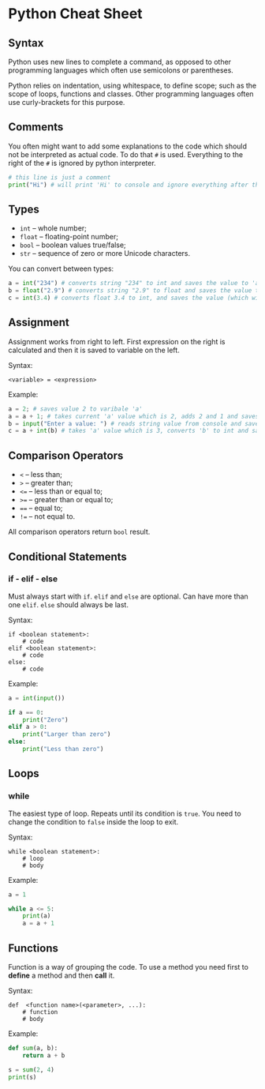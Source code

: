 # Python Cheat Sheet

## Syntax

Python uses new lines to complete a command, as opposed to other programming languages which often use semicolons or parentheses.

Python relies on indentation, using whitespace, to define scope; such as the scope of loops, functions and classes. Other programming languages often use curly-brackets for this purpose.

## Comments

You often might want to add some explanations to the code which should not be interpreted as actual code. To do that `#` is used. Everything to the right of the `#` is ignored by python interpreter.

```python
# this line is just a comment
print("Hi") # will print 'Hi' to console and ignore everything after that
```

## Types

*	`int` – whole number;
*	`float` – floating-point number;
*	`bool` – boolean values true/false;
*	`str` – sequence of zero or more Unicode characters.

You can convert between types:
```python
a = int("234") # converts string "234" to int and saves the value to 'a' variable
b = float("2.9") # converts string "2.9" to float and saves the value to 'b' variable
c = int(3.4) # converts float 3.4 to int, and saves the value (which will be 3) to 'c' variable
```

## Assignment

Assignment works from right to left. First expression on the right is calculated and then it is saved to variable on the left.

Syntax:
```
<variable> = <expression>
```

Example:
```python
a = 2; # saves value 2 to varibale 'a'
a = a + 1; # takes current 'a' value which is 2, adds 2 and 1 and saves 3 to variable 'a'
b = input("Enter a value: ") # reads string value from console and saves it to variable 'b'
c = a + int(b) # takes 'a' value which is 3, converts 'b' to int and saves the sum to variable 'c'
```

## Comparison Operators 

*	`<` – less than;
*	`>` – greater than;
*	`<=` – less than or equal to;
*	`>=` – greater than or equal to;
*	`==` – equal to;
*	`!=` – not equal to.

All comparison operators return `bool` result.

## Conditional Statements

### if - elif - else

Must always start with `if`. `elif` and `else` are optional. Can have more than one `elif`. `else` should always be last.

Syntax:
```
if <boolean statement>:
    # code
elif <boolean statement>:
    # code
else:
    # code
```

Example:
```python
a = int(input())  

if a == 0: 
    print("Zero")
elif a > 0:
    print("Larger than zero")
else:
    print("Less than zero")
```


## Loops
### while
The easiest type of loop. Repeats until its condition is `true`. You need to change the condition to `false` inside the loop to exit.

Syntax:
```
while <boolean statement>:
    # loop
    # body
```

Example:
```python
a = 1

while a <= 5:
    print(a)
    a = a + 1
```

## Functions
Function is a way of grouping the code. To use a method you need first to **define** a method and then **call** it.

Syntax:
```
def  <function name>(<parameter>, ...):
    # function
    # body
```

Example:
```python
def sum(a, b):
    return a + b

s = sum(2, 4)
print(s)
```
